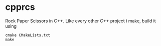# cpprcs
Rock Paper Scissors in C++.
Like every other C++ project i make, build it using
```
cmake CMakeLists.txt
make
```

